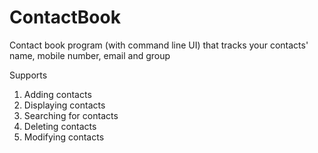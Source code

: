 # ContactBook

Contact book program (with command line UI) that tracks your contacts' name, mobile number, email and group

Supports
1. Adding contacts
2. Displaying contacts
3. Searching for contacts
4. Deleting contacts
5. Modifying contacts
